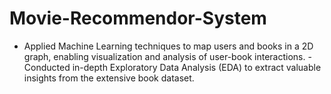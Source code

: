 # Movie-Recommendor-System
- Applied Machine Learning techniques to map users and books in a 2D graph, enabling visualization and analysis of user-book interactions. - Conducted in-depth Exploratory Data Analysis (EDA) to extract valuable insights from the extensive book dataset.
